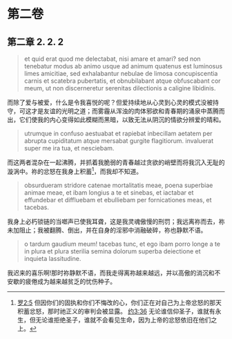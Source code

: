 # 第二卷
## 第二章 2. 2. 2

> et quid erat quod me delectabat, nisi amare et amari? sed non tenebatur modus ab animo usque ad animum quatenus est luminosus limes amicitiae, sed exhalabantur nebulae de limosa concupiscentia carnis et scatebra pubertatis, et obnubilabant atque obfuscabant cor meum, ut non discerneretur serenitas dilectionis a caligine libidinis.

而除了爱与被爱，什么是令我喜悦的呢？但爱持续地从心灵到心灵的模式没被持守，可这才是友谊的光明之道；而雾霾从浑浊的肉体邪欲和青春期的涌泉中蒸腾而出，它们使我的内心变得如此模糊而黑暗，以致无法从阴沉的情欲分辨爱的晴和。

> utrumque in confuso aestuabat et rapiebat inbecillam aetatem per abrupta cupiditatum atque mersabat gurgite flagitiorum. invaluerat super me ira tua, et nesciebam.

而这两者混杂在一起沸腾，并抓着我脆弱的青春越过贪欲的峭壁而将我沉入无耻的漩涡中。祢的忿怒在我身上积蓄[^1]，而我却不知道。

[^1]: [罗2:5](https://biblehub.com/romans/2-5.htm) 但因你们的固执和你们不悔改的心，你们正在对自己为上帝忿怒的那天积蓄忿怒，那时祂正义的审判会被显露。 [约3:36](https://biblehub.com/john/3-36.htm) 无论谁信仰圣子，谁就有永生，但无论谁拒绝圣子，谁就不会看见生命，因为上帝的忿怒依旧在他们之上。

> obsurdueram stridore catenae mortalitatis meae, poena superbiae animae meae, et ibam longius a te et sinebas, et iactabar et effundebar et diffluebam et ebulliebam per fornicationes meas, et tacebas.

我身上必朽锁链的当啷声已使我耳聋，这是我灵魂傲慢的刑罚；我远离祢而去，祢未加阻止；我被翻腾、倒出，并在自身的淫邪中消融破碎，祢也静默不语。

> o tardum gaudium meum! tacebas tunc, et ego ibam porro longe a te in plura et plura sterilia semina dolorum superba deiectione et inquieta lassitudine.

我迟来的喜乐啊!那时祢静默不语，而我走得离祢越来越远，并以高傲的消沉和不安歇的疲倦成为越来越贫乏的忧伤种子。